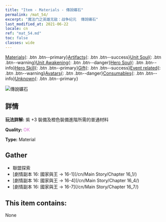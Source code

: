```yaml
---
title: "Item - Materials - 傳說礦石"
permalink: /mat_54/
excerpt: "魔法门之英雄无敌：战争纪元  傳說礦石"
last_modified_at: 2021-06-22
locale: cn
ref: "mat_54.md"
toc: false
classes: wide
---
```

 [Materials](/ItemsCN/){: .btn .btn--primary}[Artifacts](/ItemsCN/Artifacts/){: .btn .btn--success}[Unit Soul](/ItemsCN/UnitSoul/){: .btn .btn--warning}[Unit Awakening](/ItemsCN/UnitAwakening/){: .btn .btn--danger}[Hero Soul](/ItemsCN/HeroSoul/){: .btn .btn--info}[Hero Skill](/ItemsCN/HeroSkill/){: .btn .btn--primary}[Gift](/ItemsCN/Gift/){: .btn .btn--success}[Event related](/ItemsCN/Events/){: .btn .btn--warning}[Avatars](/ItemsCN/Avatars/){: .btn .btn--danger}[Consumables](/ItemsCN/Consumables/){: .btn .btn--info}[Unknown](/ItemsCN/Unknown/){: .btn .btn--primary}

 ![傳說礦石](/images/t/i_cailiao_kuangshi2.png)

## 詳情
 **玩法詳解:** 紫 +3 裝備及橙色裝備進階所需的普通材料

 **Quality:** <span style="color: #DA70D6">OK</span>

 **Type:** Material

## Gather

*    聯盟探索 
*    [劇情副本 16: 國家與王 -> 16-1](/cn/Main Story/Chapter 16_1/) 
*    [劇情副本 16: 國家與王 -> 16-4](/cn/Main Story/Chapter 16_4/) 
*    [劇情副本 16: 國家與王 -> 16-7](/cn/Main Story/Chapter 16_7/) 

## This item contains:

  None

